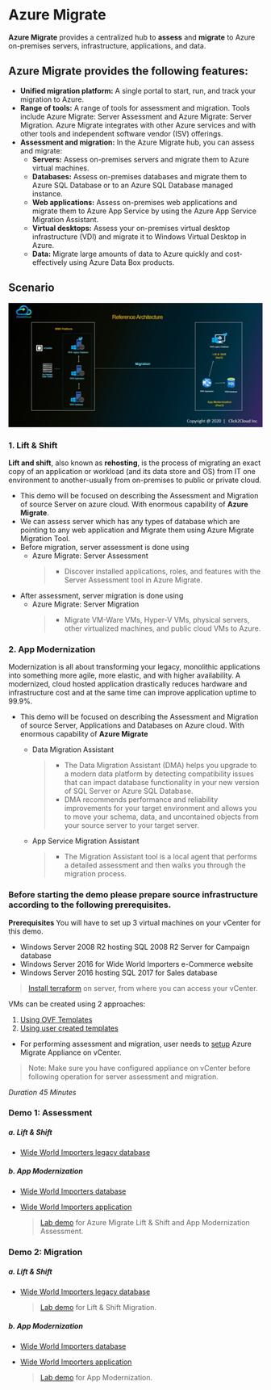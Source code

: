 # Azure Migrate
**Azure Migrate** provides a centralized hub to **assess** and **migrate** to Azure on-premises servers, infrastructure, applications, and data.
## Azure Migrate provides the following features:
* **Unified migration platform:** A single portal to start, run, and track your migration to Azure.
* **Range of tools:** A range of tools for assessment and migration. Tools include Azure Migrate: Server Assessment and Azure Migrate: Server Migration. Azure Migrate integrates with other Azure services and with other tools and independent software vendor (ISV) offerings.
* **Assessment and migration:** In the Azure Migrate hub, you can assess and migrate:
    * **Servers:** Assess on-premises servers and migrate them to Azure virtual machines.
    * **Databases:** Assess on-premises databases and migrate them to Azure SQL Database or to an Azure SQL Database managed instance.
    * **Web applications:** Assess on-premises web applications and migrate them to Azure App Service by using the Azure App Service Migration Assistant.
    * **Virtual desktops:** Assess your on-premises virtual desktop infrastructure (VDI) and migrate it to Windows Virtual Desktop in Azure.
    * **Data:** Migrate large amounts of data to Azure quickly and cost-effectively using Azure Data Box products.


## Scenario
<kbd>
  <img src="./images/migration-scenarios.jpg">
</kbd></p>

### **1. Lift & Shift**
**Lift and shift**, also known as **rehosting**, is the process of migrating an exact copy of an application or workload (and its data store and OS) from IT one environment to another-usually from on-premises to public or private cloud.

- This demo will be focused on describing the Assessment and Migration of source Server on azure cloud. With enormous capability of **Azure Migrate**.
- We can assess server which has any types of database which are pointing to any web application and Migrate them using Azure Migrate Migration Tool.
- Before migration, server assessment is done using
    - Azure Migrate: Server Assessment
        >- Discover installed applications, roles, and features with the Server Assessment tool in Azure Migrate.
- After assessment, server migration is done using
    - Azure Migrate: Server Migration
        >- Migrate VM-Ware VMs, Hyper-V VMs, physical servers, other virtualized machines, and public cloud VMs to Azure.

### **2. App Modernization**
Modernization is all about transforming your legacy, monolithic applications into something more agile, more elastic, and with higher availability.
A modernized, cloud hosted application drastically reduces hardware and infrastructure cost and at the same time can improve application uptime to 99.9%.
- This demo will be focused on describing the Assessment and Migration of source Server, Applications and Databases on Azure cloud. With enormous capability of **Azure Migrate**
    - Data Migration Assistant
        >- The Data Migration Assistant (DMA) helps you upgrade to a modern data platform by detecting compatibility issues that can impact database functionality in your new version of SQL Server or Azure SQL Database.
        >- DMA recommends performance and reliability improvements for your target environment and allows you to move your schema, data, and uncontained objects from your source server to your target server.

    - App Service Migration Assistant
        >- The Migration Assistant tool is a local agent that performs a detailed assessment and then walks you through the migration process.

### Before starting the demo please prepare source infrastructure according to the following prerequisites.
**Prerequisites**
You will have to set up 3 virtual machines on your vCenter for this demo.
 - Windows Server 2008 R2 hosting SQL 2008 R2 Server for Campaign database
 - Windows Server 2016 for Wide World Importers e-Commerce website
 - Windows Server 2016 hosting SQL 2017 for Sales database
  
>[Install terraform](https://learn.hashicorp.com/terraform/getting-started/install.html) on server, from where you can access your vCenter.

VMs can be created using 2 approaches:
1. [Using OVF Templates](terraform-scripts/ovf-based/wwi-infra/readme.md)
2. [Using user created templates](terraform-scripts/template-based/readme.md)

* For performing assessment and migration, user needs to [setup](prerequisites/appliance-setup.md) Azure Migrate Appliance on vCenter.

> Note: Make sure you have configured appliance on vCenter before following operation for server assessment and migration. 

*Duration 45 Minutes*

### Demo 1: Assessment
##### a. Lift & Shift 
* [Wide World Importers legacy database](assess/wwi-ecomm-db-legacy.md)
##### b. App Modernization 
* [Wide World Importers database](assess/wwi-ecomm-db.md)
* [Wide World Importers application](assess/wwi-ecomm-app.md)  

    > [Lab demo](http://ftp-repos.click2cloud.net/Videos/1-Azure-Migrate-Assessment.mp4) for Azure Migrate Lift & Shift and App Modernization Assessment.

### Demo 2: Migration
##### a. Lift & Shift 
* [Wide World Importers legacy database](migrate/wwi-ecomm-db-legacy.md)  

    > [Lab demo](http://ftp-repos.click2cloud.net/Videos/2-Lift-and-Shift-Migration.mp4) for Lift & Shift Migration.
##### b. App Modernization 
* [Wide World Importers database](migrate/wwi-ecomm-db.md)
* [Wide World Importers application](migrate/wwi-ecomm-app.md)  

    > [Lab demo](http://ftp-repos.click2cloud.net/Videos/3-App-Modernization-Migration.mp4) for App Modernization.
